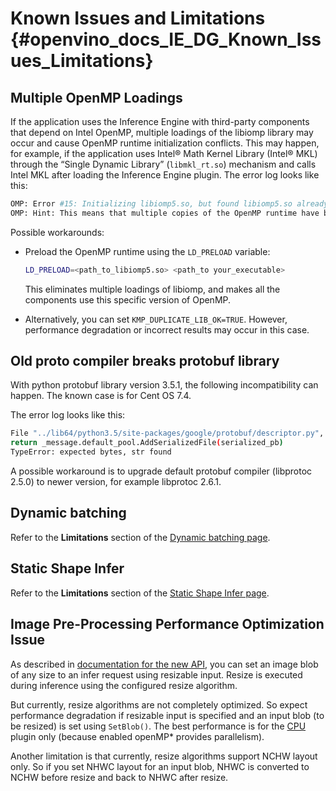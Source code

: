 # Known Issues and Limitations {#openvino_docs_IE_DG_Known_Issues_Limitations}

## Multiple OpenMP Loadings

If the application uses the Inference Engine with third-party components that depend on Intel OpenMP, multiple loadings of the libiomp library may occur and cause OpenMP runtime initialization conflicts. This may happen, for example, if the application uses Intel® Math Kernel Library (Intel® MKL) through the “Single Dynamic Library” (<code>libmkl_rt.so</code>) mechanism and calls Intel MKL after loading the Inference Engine plugin.
The error log looks like this:

```sh
OMP: Error #15: Initializing libiomp5.so, but found libiomp5.so already initialized.
OMP: Hint: This means that multiple copies of the OpenMP runtime have been linked into the program. That is dangerous, since it can degrade performance or cause incorrect results. The best thing to do is to ensure that only a single OpenMP runtime is linked into the process, e.g. by avoiding static linking of the OpenMP runtime in any library. As an unsafe, unsupported, undocumented workaround you can set the environment variable KMP_DUPLICATE_LIB_OK=TRUE to allow the program to continue to execute, but that may cause crashes or silently produce incorrect results. For more information, please see http://www.intel.com/software/products/support/.
```

Possible workarounds:

*  Preload the OpenMP runtime using the <code>LD_PRELOAD</code> variable:
   ```sh
   LD_PRELOAD=<path_to_libiomp5.so> <path_to your_executable>
   ```
   This eliminates multiple loadings of libiomp, and makes all the components use this specific version of OpenMP.

*  Alternatively, you can set <code>KMP_DUPLICATE_LIB_OK=TRUE</code>. However, performance degradation or incorrect results may occur in this case.


## Old proto compiler breaks protobuf library

With python protobuf library version 3.5.1, the following incompatibility can happen.
The known case is for Cent OS 7.4.

The error log looks like this:

```sh
File "../lib64/python3.5/site-packages/google/protobuf/descriptor.py", line 829, in _new_
return _message.default_pool.AddSerializedFile(serialized_pb)
TypeError: expected bytes, str found
```

A possible workaround is to upgrade default protobuf compiler (libprotoc 2.5.0) to newer version, for example libprotoc 2.6.1.

[protobuf_issue]: https://github.com/google/protobuf/issues/4272

## Dynamic batching
Refer to the **Limitations** section of the [Dynamic batching page](DynamicBatching.md).

## Static Shape Infer
Refer to the **Limitations** section of the [Static Shape Infer page](ShapeInference.md).


## Image Pre-Processing Performance Optimization Issue

As described in [documentation for the new API](Integrate_with_customer_application_new_API.md), you can set an image blob of any size to an
infer request using resizable input. Resize is executed during inference using the configured resize algorithm.

But currently, resize algorithms are not completely optimized. So expect performance degradation if resizable input is
specified and an input blob (to be resized) is set using `SetBlob()`. The best performance is for the 
[CPU](supported_plugins/CPU.md) plugin only (because enabled openMP* provides parallelism).

Another limitation is that currently, resize algorithms support NCHW layout only. So if you set NHWC layout for an input
blob, NHWC is converted to NCHW before resize and back to NHWC after resize.
